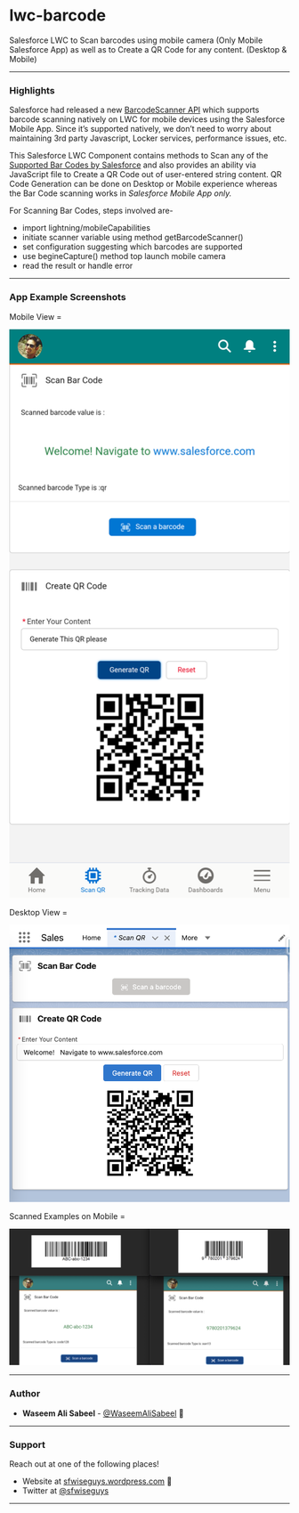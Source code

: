 # lwc-barcode
Salesforce LWC to Scan barcodes using mobile camera (Only Mobile Salesforce App) as well as to Create a QR Code for any content. (Desktop &amp; Mobile)

---
### Highlights

Salesforce had released a new [BarcodeScanner API](https://developer.salesforce.com/docs/component-library/documentation/en/lwc/lwc.reference_lightning_barcodescanner) which supports barcode scanning natively on LWC for mobile devices using the Salesforce Mobile App.
Since it’s supported natively, we don’t need to worry about maintaining 3rd party Javascript, Locker services, performance issues, etc.

This Salesforce LWC Component contains methods to Scan any of the [Supported Bar Codes by Salesforce](https://developer.salesforce.com/docs/component-library/documentation/en/lwc/lwc.reference_lightning_barcodescanner_constants) and also provides an ability via JavaScript file to Create a QR Code out of user-entered string content.
QR Code Generation can be done on Desktop or Mobile experience whereas the Bar Code scanning works in *Salesforce Mobile App only.*

For Scanning Bar Codes, steps involved are-
- import lightning/mobileCapabilities
- initiate scanner variable using method getBarcodeScanner()
- set configuration suggesting which barcodes are supported
- use begineCapture() method top launch mobile camera
- read the result or handle error

---

### App Example Screenshots

Mobile View = 

![](images/MobileView.png)

Desktop View =

![](images/DesktopView.png)

Scanned Examples on Mobile = 

![](images/ScannedExamples.png)


---

### Author

* **Waseem Ali Sabeel** - [@WaseemAliSabeel](https://github.com/WaseemAliSabeel) :cowboy_hat_face:

---

### Support

Reach out at one of the following places!

- Website at [sfwiseguys.wordpress.com](https://sfwiseguys.wordpress.com) :tophat:
- Twitter at [@sfwiseguys](https://twitter.com/sfwiseguys)
---
